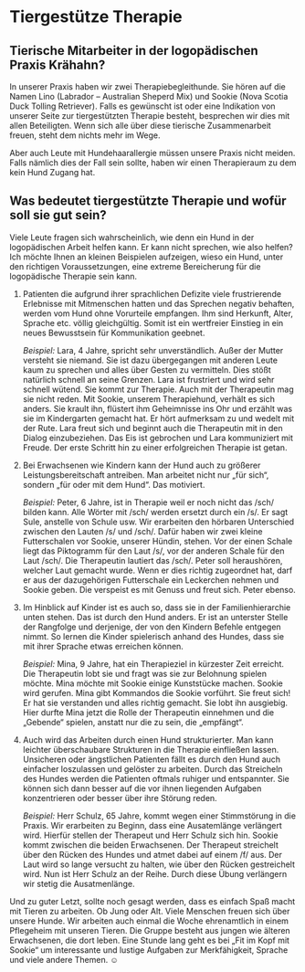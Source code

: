 # Tiergestütze Therapie

## Tierische Mitarbeiter in der logopädischen Praxis Krähahn?

In unserer Praxis haben wir zwei Therapiebegleithunde. Sie hören auf die Namen Lino (Labrador – Australian Sheperd Mix)
und Sookie (Nova Scotia Duck Tolling Retriever). Falls es gewünscht ist oder eine Indikation von unserer Seite zur
tiergestützten Therapie besteht, besprechen wir dies mit allen Beteiligten. Wenn sich alle über diese tierische
Zusammenarbeit freuen, steht dem nichts mehr im Wege.

Aber auch Leute mit Hundehaarallergie müssen unsere Praxis nicht meiden. Falls nämlich dies der Fall sein sollte, haben
wir einen Therapieraum zu dem kein Hund Zugang hat.

## Was bedeutet tiergestützte Therapie und wofür soll sie gut sein?

Viele Leute fragen sich wahrscheinlich, wie denn ein Hund in der logopädischen Arbeit helfen kann. Er kann nicht
sprechen, wie also helfen? Ich möchte Ihnen an kleinen Beispielen aufzeigen, wieso ein Hund, unter den richtigen
Voraussetzungen, eine extreme Bereicherung für die logopädische Therapie sein kann.

1. Patienten die aufgrund ihrer sprachlichen Defizite viele frustrierende Erlebnisse mit Mitmenschen hatten und das
   Sprechen negativ behaften, werden vom Hund ohne Vorurteile empfangen. Ihm sind Herkunft, Alter, Sprache etc. völlig
   gleichgültig. Somit ist ein wertfreier Einstieg in ein neues Bewusstsein für Kommunikation geebnet.

   <em>Beispiel:</em> Lara, 4 Jahre, spricht sehr unverständlich. Außer der Mutter versteht sie niemand. Sie ist dazu
   übergegangen mit anderen Leute kaum zu sprechen und alles über Gesten zu vermitteln. Dies stößt natürlich schnell an
   seine Grenzen. Lara ist frustriert und wird sehr schnell wütend. Sie kommt zur Therapie. Auch mit der Therapeutin mag
   sie nicht reden. Mit Sookie, unserem Therapiehund, verhält es sich anders. Sie krault ihn, flüstert ihm Geheimnisse ins
   Ohr und erzählt was sie im Kindergarten gemacht hat. Er hört aufmerksam zu und wedelt mit der Rute. Lara freut sich
   und beginnt auch die Therapeutin mit in den Dialog einzubeziehen.
   Das Eis ist gebrochen und Lara kommuniziert mit Freude. Der erste Schritt hin zu einer erfolgreichen Therapie ist
   getan.

2. Bei Erwachsenen wie Kindern kann der Hund auch zu größerer Leistungsbereitschaft antreiben. Man arbeitet nicht nur
   „für sich“, sondern „für oder mit dem Hund“. Das motiviert.

   <em>Beispiel:</em> Peter, 6 Jahre, ist in Therapie weil er noch nicht das /sch/ bilden kann. Alle Wörter mit /sch/
   werden ersetzt durch ein /s/. Er sagt Sule, anstelle von Schule usw.
   Wir erarbeiten den hörbaren Unterschied zwischen den Lauten /s/ und /sch/. Dafür haben wir zwei kleine Futterschalen
   vor Sookie, unserer Hündin, stehen. Vor der einen Schale liegt das Piktogramm für den Laut /s/, vor der anderen
   Schale für den Laut /sch/. Die Therapeutin lautiert das /sch/. Peter soll heraushören, welcher Laut gemacht wurde.
   Wenn er dies richtig zugeordnet hat, darf er aus der dazugehörigen Futterschale ein Leckerchen nehmen und Sookie
   geben. Die verspeist es mit Genuss und freut sich. Peter ebenso.

3. Im Hinblick auf Kinder ist es auch so, dass sie in der Familienhierarchie unten stehen. Das ist durch den Hund
   anders. Er ist an unterster Stelle der Rangfolge und derjenige, der von den Kindern Befehle entgegen nimmt. So lernen
   die Kinder spielerisch anhand des Hundes, dass sie mit ihrer Sprache etwas erreichen können.

   <em>Beispiel:</em> Mina, 9 Jahre, hat ein Therapieziel in kürzester Zeit erreicht. Die Therapeutin lobt sie und fragt
   was sie zur Belohnung spielen möchte. Mina möchte mit Sookie einige Kunststücke machen. Sookie wird gerufen. Mina gibt
   Kommandos die Sookie vorführt. Sie freut sich! Er hat sie verstanden und alles richtig gemacht. Sie lobt ihn ausgiebig.
   Hier durfte Mina jetzt die Rolle der Therapeutin einnehmen und die „Gebende“ spielen, anstatt nur die zu sein, die
   „empfängt“.

4. Auch wird das Arbeiten durch einen Hund strukturierter. Man kann leichter überschaubare Strukturen in die Therapie
   einfließen lassen. Unsicheren oder ängstlichen Patienten fällt es durch den Hund auch einfacher loszulassen und
   gelöster zu arbeiten. Durch das Streicheln des Hundes werden die Patienten oftmals ruhiger und entspannter. Sie
   können sich dann besser auf die vor ihnen liegenden Aufgaben konzentrieren oder besser über ihre Störung reden.

   <em>Beispiel:</em> Herr Schulz, 65 Jahre, kommt wegen einer Stimmstörung in die Praxis. Wir erarbeiten zu Beginn,
   dass eine Ausatemlänge verlängert wird. Hierfür stellen der Therapeut und Herr Schulz sich hin. Sookie kommt zwischen
   die beiden Erwachsenen. Der Therapeut streichelt über den Rücken des Hundes und atmet dabei auf einem /f/ aus. Der
   Laut wird so lange versucht zu halten, wie über den Rücken gestreichelt wird. Nun ist Herr Schulz an der Reihe. Durch
   diese Übung verlängern wir stetig die Ausatmenlänge.

Und zu guter Letzt, sollte noch gesagt werden, dass es einfach Spaß macht mit Tieren zu arbeiten. Ob Jung oder Alt.
Viele Menschen freuen sich über unsere Hunde. Wir arbeiten auch einmal die Woche ehrenamtlich in einem Pflegeheim mit
unseren Tieren. Die Gruppe besteht aus jungen wie älteren Erwachsenen, die dort leben. Eine Stunde lang geht es bei „Fit
im Kopf mit Sookie“ um interessante und lustige Aufgaben zur Merkfähigkeit, Sprache und viele andere Themen. ☺